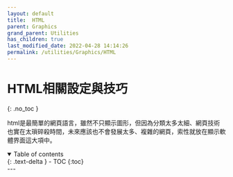 ```yaml
---
layout: default
title:  HTML
parent: Graphics
grand_parent: Utilities
has_children: true
last_modified_date: 2022-04-28 14:14:26
permalink: /utilities/Graphics/HTML
---
```


# HTML相關設定與技巧
{: .no_toc }

html是最簡單的網頁語言，雖然不只顯示圖形，但因為分類太多太細、網頁技術也實在太瑣碎殺時間，未來應該也不會發展太多、複雜的網頁，索性就放在顯示軟體界面這大項中。

<details open markdown="block">
  <summary>
    Table of contents
  </summary>
  {: .text-delta }
- TOC
{:toc}
</details>
---

